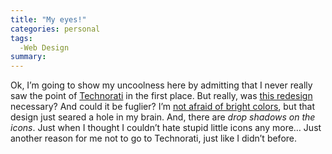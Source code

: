 ```yaml
---
title: "My eyes!"
categories: personal
tags:
  -Web Design
summary: 
---
```

<p>Ok, I&#8217;m going to show my uncoolness here by admitting that I never really saw the point of <a href="http://www.technorati.com/">Technorati</a> in the first place. But really, was <a href="http://www.technorati.com/">this redesign</a> necessary? And could it be fuglier?  I&#8217;m <a href="http://janglyganglia.com">not afraid of bright colors</a>, but that design just seared a hole in my brain. And, there are <em>drop shadows on the icons</em>.  Just when I thought I couldn&#8217;t hate stupid little icons any more&#8230;  Just another reason for me not to go to Technorati, just like I didn&#8217;t before.</p>
